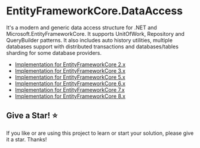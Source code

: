 # EntityFrameworkCore.DataAccess

It's a modern and generic data access structure for .NET and Microsoft.EntityFrameworkCore. It supports UnitOfWork, Repository and QueryBuilder patterns. It also includes auto history utilities, multiple databases support with distributed transactions and databases/tables sharding for some database providers.

- [Implementation for EntityFrameworkCore 2.x](https://github.com/ffernandolima/ef-core-data-access/tree/ef-core-2)
- [Implementation for EntityFrameworkCore 3.x](https://github.com/ffernandolima/ef-core-data-access/tree/ef-core-3)
- [Implementation for EntityFrameworkCore 5.x](https://github.com/ffernandolima/ef-core-data-access/tree/ef-core-5)
- [Implementation for EntityFrameworkCore 6.x](https://github.com/ffernandolima/ef-core-data-access/tree/ef-core-6)
- [Implementation for EntityFrameworkCore 7.x](https://github.com/ffernandolima/ef-core-data-access/tree/ef-core-7)
- [Implementation for EntityFrameworkCore 8.x](https://github.com/ffernandolima/ef-core-data-access/tree/ef-core-8)

## Give a Star! :star:

If you like or are using this project to learn or start your solution, please give it a star. Thanks!
